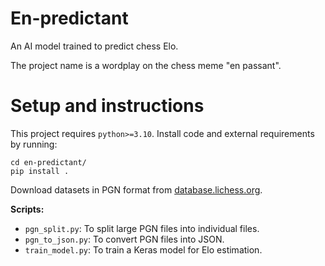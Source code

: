 # En-predictant

An AI model trained to predict chess Elo.

The project name is a wordplay on the chess meme "en passant".

# Setup and instructions

This project requires `python>=3.10`.  Install code and external requirements 
by running:

```shell
cd en-predictant/
pip install .
```

Download datasets in PGN format from [database.lichess.org](
https://database.lichess.org/#standard_games).

**Scripts:**

- `pgn_split.py`: To split large PGN files into individual files.
- `pgn_to_json.py`: To convert PGN files into JSON.
- `train_model.py`: To train a Keras model for Elo estimation.

